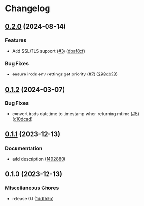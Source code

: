 # Changelog

## [0.2.0](https://github.com/snakemake/snakemake-storage-plugin-irods/compare/v0.1.2...v0.2.0) (2024-08-14)


### Features

* Add SSL/TLS support ([#3](https://github.com/snakemake/snakemake-storage-plugin-irods/issues/3)) ([dbaf8cf](https://github.com/snakemake/snakemake-storage-plugin-irods/commit/dbaf8cf8936374c5a14bb7178d3434eb7078c883))


### Bug Fixes

* ensure irods env settings get priority ([#7](https://github.com/snakemake/snakemake-storage-plugin-irods/issues/7)) ([298db53](https://github.com/snakemake/snakemake-storage-plugin-irods/commit/298db5320aea8645206c505ddbdd27fd2d56973e))

## [0.1.2](https://github.com/snakemake/snakemake-storage-plugin-irods/compare/v0.1.1...v0.1.2) (2024-03-07)


### Bug Fixes

* convert irods datetime to timestamp when returning mtime ([#5](https://github.com/snakemake/snakemake-storage-plugin-irods/issues/5)) ([d10dcad](https://github.com/snakemake/snakemake-storage-plugin-irods/commit/d10dcadc873fbf8d06e9a593d117044821cdc24f))

## [0.1.1](https://github.com/snakemake/snakemake-storage-plugin-irods/compare/v0.1.0...v0.1.1) (2023-12-13)


### Documentation

* add description ([1492880](https://github.com/snakemake/snakemake-storage-plugin-irods/commit/1492880b228d25460c04db2627954061249582c1))

## 0.1.0 (2023-12-13)


### Miscellaneous Chores

* release 0.1 ([1ddf59b](https://github.com/snakemake/snakemake-storage-plugin-irods/commit/1ddf59b99aa60a033665b258f60b513ee0b9da2b))

